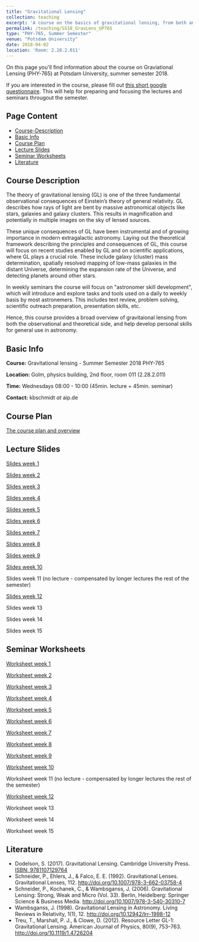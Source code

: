 ```yaml
---
title: "Gravitational Lensing"
collection: teaching
excerpt: 'A course on the basics of gravitational lensing, from both an observational and theoretical point of view, developing research skills along the way.'
permalink: /teaching/SS18_GravLens_UP765
type: "PHY-765, Summer Semester"
venue: "Potsdam University"
date: 2018-04-02
location: 'Room: 2.28.2.011'
---
```


On this page you'll find information about the course on Graviational Lensing (PHY-765) at Potsdam University, summer semester 2018.

If you are interested in the course, please fill out [this short google questionnaire](https://goo.gl/forms/nNQCJeGbFcG7SYem1). This will help for preparing and focusing the lectures and seminars througout the semester.

## Page Content

- [Course-Description](#course-description)
- [Basic Info](#basic-info)
- [Course Plan](#course-plan)
- [Lecture Slides](#lecture-slides)
- [Seminar Worksheets](#seminar-worksheets)
- [Literature](#literature)

## Course Description

The theory of gravitational lensing (GL) is one of the three fundamental observational consequences of Einstein’s theory of general relativity. GL describes how rays of light are bent by massive astronomical objects like stars, galaxies and galaxy clusters. This results in magnification and potentially in multiple images on the sky of lensed sources. 

These unique consequences of GL have been instrumental and of growing importance in modern extragalactic astronomy. Laying out the theoretical framework describing the principles and consequences of GL, this course will focus on recent studies enabled by GL and on scientific applications, where GL plays a crucial role. These include galaxy (cluster) mass determination, spatially resolved mapping of low-mass galaxies in the distant Universe, determining the expansion rate of the Universe, and detecting planets around other stars. 

In weekly seminars the course will focus on "astronomer skill development", which will introduce and explore tasks and tools used on a daily to weekly basis by most astronemers. This includes text review, problem solving, scientific outreach preparation, presentation skills, etc.

Hence, this course provides a broad overview of gravitaional lensing from both the observational and theoretical side, and help develop personal skills for general use in astronomy.

## Basic Info

__Course:__ Gravitational lensing - Summer Semester 2018 PHY-765

__Location:__ Golm, physics building, 2nd floor, room 011 (2.28.2.011)

__Time:__ Wednesdays 08:00 - 10:00 (45min. lecture + 45min. seminar)

__Contact:__ kbschmidt *at* aip.de

## Course Plan

[The course plan and overview](http://kasperschmidt.github.io/files/SS18_GL/SS18_GL_courseplan.pdf)

## Lecture Slides

[Slides week 1](https://kasperschmidt.github.io/files/SS18_GL/SS18_GravLens_slides_week1.pdf)

[Slides week 2](https://kasperschmidt.github.io/files/SS18_GL/SS18_GravLens_slides_week2.pdf)

[Slides week 3](https://kasperschmidt.github.io/files/SS18_GL/SS18_GravLens_slides_week3.pdf)

[Slides week 4](https://kasperschmidt.github.io/files/SS18_GL/SS18_GravLens_slides_week4.pdf)

[Slides week 5](https://kasperschmidt.github.io/files/SS18_GL/SS18_GravLens_slides_week5.pdf)

[Slides week 6](https://kasperschmidt.github.io/files/SS18_GL/SS18_GravLens_slides_week6.pdf)

[Slides week 7](https://kasperschmidt.github.io/files/SS18_GL/SS18_GravLens_slides_week7.pdf)

[Slides week 8](https://kasperschmidt.github.io/files/SS18_GL/SS18_GravLens_slides_week8.pdf)

[Slides week 9](https://kasperschmidt.github.io/files/SS18_GL/SS18_GravLens_slides_week9.pdf)

[Slides week 10](https://kasperschmidt.github.io/files/SS18_GL/SS18_GravLens_slides_week10.pdf)

Slides week 11 (no lecture - compensated by longer lectures the rest of the semester)

[Slides week 12](https://kasperschmidt.github.io/files/SS18_GL/SS18_GravLens_slides_week12.pdf)

Slides week 13

Slides week 14

Slides week 15

## Seminar Worksheets

[Worksheet week 1](https://kasperschmidt.github.io/files/SS18_GL/SS18_GravLens_worksheet_week1.pdf)

[Worksheet week 2](https://kasperschmidt.github.io/files/SS18_GL/SS18_GravLens_worksheet_week2.pdf)

[Worksheet week 3](https://kasperschmidt.github.io/files/SS18_GL/SS18_GravLens_worksheet_week3.pdf)

[Worksheet week 4](https://kasperschmidt.github.io/files/SS18_GL/SS18_GravLens_worksheet_week4.pdf)

[Worksheet week 5](https://kasperschmidt.github.io/files/SS18_GL/SS18_GravLens_worksheet_week5.pdf)

[Worksheet week 6](https://kasperschmidt.github.io/files/SS18_GL/SS18_GravLens_worksheet_week6.pdf)

[Worksheet week 7](https://kasperschmidt.github.io/files/SS18_GL/SS18_GravLens_worksheet_week7.pdf)

[Worksheet week 8](https://kasperschmidt.github.io/files/SS18_GL/SS18_GravLens_worksheet_week8.pdf)

[Worksheet week 9](https://kasperschmidt.github.io/files/SS18_GL/SS18_GravLens_worksheet_week9.pdf)

[Worksheet week 10](https://kasperschmidt.github.io/files/SS18_GL/SS18_GravLens_worksheet_week10.pdf)

Worksheet week 11 (no lecture - compensated by longer lectures the rest of the semester)

[Worksheet week 12](https://kasperschmidt.github.io/files/SS18_GL/SS18_GravLens_worksheet_week12.pdf)

Worksheet week 13

Worksheet week 14

Worksheet week 15

## Literature

* Dodelson, S. (2017). Gravitational Lensing. Cambridge University Press. [ISBN: 9781107129764](http://www.cambridge.org/de/academic/subjects/physics/cosmology-relativity-and-gravitation/gravitational-lensing#YuMYstpbYubV2DeQ.97)
* Schneider, P., Ehlers, J., & Falco, E. E. (1992). Gravitational Lenses. Gravitational Lenses, 112. <http://doi.org/10.1007/978-3-662-03758-4>
* Schneider, P., Kochanek, C., & Wambsganss, J. (2006). Gravitational Lensing: Strong, Weak and Micro (Vol. 33). Berlin, Heidelberg: Springer Science & Business Media. <http://doi.org/10.1007/978-3-540-30310-7>
* Wambsganss, J. (1998). Gravitational Lensing in Astronomy. Living Reviews in Relativity, 1(1), 12. <http://doi.org/10.12942/lrr-1998-12>
* Treu, T., Marshall, P. J., & Clowe, D. (2012). Resource Letter GL-1: Gravitational Lensing. American Journal of Physics, 80(9), 753–763. <http://doi.org/10.1119/1.4726204>